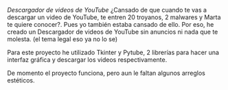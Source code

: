 *Descargador de videos de YouTube*
¿Cansado de que cuando te vas a descargar un video de YouTube, te entren 20 troyanos, 2 malwares y Marta te quiere conocer?.
Pues yo también estaba cansado de ello.
Por eso, he creado un Descargador de videos de YouTube sin anuncios ni nada que te molesta.
(el tema legal eso ya no lo se)

Para este proyecto he utilizado Tkinter y Pytube, 2 librerías para hacer una interfaz gráfica y descargar los videos respectivamente.

De momento el proyecto funciona, pero aun le faltan algunos arreglos estéticos.